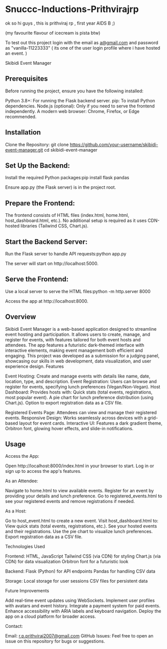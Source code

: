 # Snuccc-Inductions-Prithvirajrp

ok so hi guys , this is prithviraj rp , first year AIDS B ;)

(my favourite flavour of icecream is pista btw)

To test out this project login with the email as a@gmail.com and password as "vanilla-11223333" ( its one of the user login profile where i have hosted an event. )


Skibidi Event Manager

## Prerequisites
Before running the project, ensure you have the following installed:

Python 3.8+: For running the Flask backend server.
pip: To install Python dependencies.
Node.js (optional): Only if you need to serve the frontend independently.
A modern web browser: Chrome, Firefox, or Edge recommended.

## Installation

Clone the Repository:
git clone https://github.com/your-username/skibidi-event-manager.git
cd skibidi-event-manager


## Set Up the Backend:

Install the required Python packages:pip install flask pandas


Ensure app.py (the Flask server) is in the project root.



## Prepare the Frontend:

The frontend consists of HTML files (index.html, home.html, host_dashboard.html, etc.).
No additional setup is required as it uses CDN-hosted libraries (Tailwind CSS, Chart.js).


## Start the Backend Server:

Run the Flask server to handle API requests:python app.py


The server will start on http://localhost:5000.


## Serve the Frontend:

Use a local server to serve the HTML files:python -m http.server 8000


Access the app at http://localhost:8000.

## Overview
Skibidi Event Manager is a web-based application designed to streamline event hosting and participation. It allows users to create, manage, and register for events, with features tailored for both event hosts and attendees. The app features a futuristic dark-themed interface with interactive elements, making event management both efficient and engaging.
This project was developed as a submission for a judging panel, showcasing our skills in web development, data visualization, and user experience design.
Features

Event Hosting: Create and manage events with details like name, date, location, type, and description.
Event Registration: Users can browse and register for events, specifying lunch preferences (Vegan/Non-Vegan).
Host Dashboard: Provides hosts with:
Quick stats (total events, registrations, most popular event).
A pie chart for lunch preference distribution (using Chart.js).
Option to export registration data as a CSV file.


Registered Events Page: Attendees can view and manage their registered events.
Responsive Design: Works seamlessly across devices with a grid-based layout for event cards.
Interactive UI: Features a dark gradient theme, Orbitron font, glowing hover effects, and slide-in notifications.





## Usage

Access the App:

Open http://localhost:8000/index.html in your browser to start.
Log in or sign up to access the app's features.


As an Attendee:

Navigate to home.html to view available events.
Register for an event by providing your details and lunch preference.
Go to registered_events.html to see your registered events and remove registrations if needed.


As a Host:

Go to host_event.html to create a new event.
Visit host_dashboard.html to:
View quick stats (total events, registrations, etc.).
See your hosted events and their registrations.
Use the pie chart to visualize lunch preferences.
Export registration data as a CSV file.



Technologies Used

Frontend:
HTML, JavaScript
Tailwind CSS (via CDN) for styling
Chart.js (via CDN) for data visualization
Orbitron font for a futuristic look


Backend:
Flask (Python) for API endpoints
Pandas for handling CSV data


Storage:
Local storage for user sessions
CSV files for persistent data



Future Improvements

Add real-time event updates using WebSockets.
Implement user profiles with avatars and event history.
Integrate a payment system for paid events.
Enhance accessibility with ARIA labels and keyboard navigation.
Deploy the app on a cloud platform for broader access.

Contact:

Email: r.p.prithviraj2007@gmail.com
GitHub Issues: Feel free to open an issue on this repository for bugs or suggestions.




